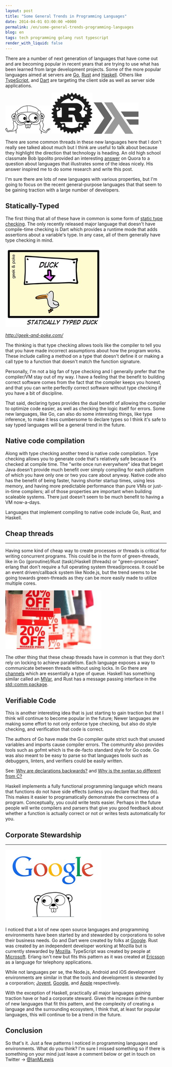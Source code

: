 ```yaml
---
layout: post
title: "Some General Trends in Programming Languages"
date: 2014-04-01 03:00:00 +0000
permalink: /en/some-general-trends-programming-languages
blog: en
tags: tech programming golang rust typescript
render_with_liquid: false
---
```


There are a number of next generation of languages that have come out and are
becoming popular in recent years that are trying to use what has been learned
from large development projects. Some of the more popular languages aimed at
servers are [Go](http://golang.org), [Rust](http://www.rust-lang.org/) and
[Haskell](http://www.haskell.org/). Others like
[TypeScript](http://www.typescriptlang.org/), and
[Dart](https://www.dartlang.org/) are targeting the client side as well as
server side applications.

![A Gopher character. The Go language mascot.](/assets/images/715/gopher_thumbnail.jpg)
![The Rust language logo.](/assets/images/715/rust-logo-128x128-blk-v2_thumbnail.png)
![The Haskell language logo.](/assets/images/715/haskell-logo_thumbnail.png)

There are some common threads in these new languages here that I don't really
see talked about much but I think are useful to talk about because they
highlight the direction that technology is heading. An old high school
classmate Bob Ippolito provided an interesting [answer](http://qr.ae/GgtRL)
on Quora to a question about languages that illustrates some of the ideas
nicely. His answer inspired me to do some research and write this post.

I'm sure there are lots of new languages with various properties, but I'm going
to focus on the recent general-purpose languages that that seem to be gaining
traction with a large number of developers.

## Statically-Typed

The first thing that all of these have in common is some form of [static type
checking](http://en.wikipedia.org/wiki/Type_system#Static_type-checking). The
only recently released major language that doesn't have compile-time checking
is Dart which provides a runtime mode that adds assertions about a variable's
type. In any case, all of them generally have type checking in mind.

![Statically Typed Duck](/assets/images/715/ducktyping_small.jpeg)

*http://geek-and-poke.com/*

The thinking is that type checking allows tools like the compiler to tell you
that you have made incorrect assumptions about how the program works. These
include calling a method on a type that doesn't define it or making a call
type to a function that doesn't match the function signature.

Personally, I'm not a big fan of type checking and I generally prefer that the
compiler/VM stay out of my way. I have a feeling that the benefit to building
correct software comes from the fact that the compiler keeps you honest, and
that you can write perfectly correct software without type checking if you
have a bit of discipline.

That said, declaring types provides the dual benefit of allowing the compiler
to optimize code easier, as well as checking the logic itself for errors. Some
new languages, like Go, can also do some interesting things, like type inference, to
make it less cumbersome to declare types so I think it's safe to say typed
languages will be a general trend in the future.

## Native code compilation

Along with type checking another trend is native code compilation. Type
checking allows you to generate code that's relatively safe because it's
checked at compile time. The "write once run everywhere" idea that beget Java
doesn't provide much benefit over simply compiling for each platform of which
you have only one or two you care about anyway. Native code also has the
benefit of being faster, having shorter startup times, using less memory, and
having more predictable performance than pure VMs or just-in-time compilers;
all of those properties are important when building scaleable systems. There
just doesn't seem to be much benefit to having a VM now-a-days.

Languages that implement compiling to native code include Go, Rust, and
Haskell.

## Cheap threads

---

Having some kind of cheap way to create processes or threads is critical for
writing concurrent programs. This could be in the form of green-threads, like
in Go (goroutine)/Rust (task)/Haskell (threads) or "green-processes" erlang
that don't require a full operating system thread/process. It could be an
event driven/callback system like Node.js, but the trend seems to be going
towards green-threads as they can be more easily made to utilize multiple
cores.

![](/assets/images/715/cheap_threads_small.jpg)

The other thing that these cheap threads have in common is that they don't rely
on locking to achieve parallelism. Each language exposes a way to communicate
between threads without using locks. In Go there are
[channels](http://golang.org/doc/effective_go.html#channels) which are
essentially a type of queue. Haskell has something similar called an
[MVar](http://hackage.haskell.org/package/base-4.6.0.1/docs/Control-Concurrent-MVar.html),
and Rust has a message passing interface in the [std::comm
package](http://static.rust-lang.org/doc/master/std/comm/index.html).

## Verifiable Code

This is another interesting idea that is just starting to gain traction but
that I think will continue to become popular in the future; Newer languages are
making some effort to not only enforce type checking, but also do style
checking, and verification that code is correct.

The authors of Go have made the Go compiler quite strict such that unused
variables and imports cause compiler errors. The community also provides
tools such as gofmt which is the de-facto standard style for Go code. Go
was also meant to be easy to parse so that languages tools such as debuggers,
linters, and verifiers could be easily written.

See: [Why are declarations
backwards?](http://golang.org/doc/faq#declarations_backwards) and [Why is the
syntax so different from C?](http://golang.org/doc/faq#different_syntax)

Haskell implements a fully functional programming language which means that
functions do not have side effects (unless you declare that they do). This
makes it easier to programatically demonstrate the correctness of a program.
Conceptually, you could write tests easier. Perhaps in the future people will
write compilers and parsers that give you good feedback about whether a
function is actually correct or not or writes tests automatically for you.

## Corporate Stewardship

---

![](/assets/images/715/golang_small.jpg)

I noticed that a lot of new open source languages and programming environments
have been started by and stewarded by corporations to solve their business
needs. Go and Dart were created by folks at [Google](http://www.google.com/).
Rust was created by an independent developer working at Mozilla but is
currently stewarded by [Mozilla](http://www.mozilla.com/). TypeScript was
created by people at [Microsoft](http://www.microsoft.com/). Erlang isn't new
but fits this pattern as it was created at [Ericsson](http://www.ericsson.com/)
as a language for telephony applications.

While not languages per se, the Node.js, Android and iOS development
environments are similar in that the tools and development is stewarded by a
corporation; [Joyent](http://www.joyent.com/),
[Google](http://www.google.com/), and [Apple](http://www.apple.com/)
respectively.

With the exception of Haskell, practically all major languages gaining traction
have or had a corporate steward. Given the increase in the number of new
languages that fit this pattern, and the complexity of creating a language and
the surrounding ecosystem, I think that, at least for popular languages, this
will continue to be a trend in the future.

## Conclusion

So that's it. Just a few patterns I noticed in programming languages and
environments. What do you think? I'm sure I missed something so if there is
something on your mind just leave a comment below or get in touch on Twitter →
[@IanMLewis](https://twitter.com/IanMLewis)
